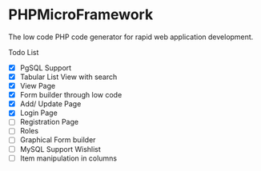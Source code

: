 # PHPMicroFramework
The low code PHP code generator for rapid web application development.

Todo List
- [x] PgSQL Support
- [x] Tabular List View with search
- [x] View Page
- [x] Form builder through low code
- [x] Add/ Update Page
- [x] Login Page
- [ ] Registration Page
- [ ] Roles
- [ ] Graphical Form builder
- [ ] MySQL Support
Wishlist
- [ ] Item manipulation in columns

